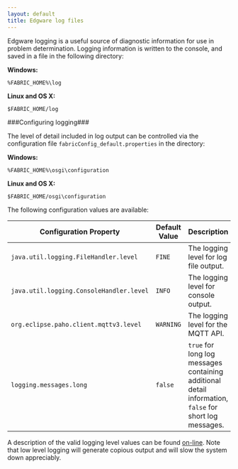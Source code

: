 ```yaml
---
layout: default
title: Edgware log files
---   
```


Edgware logging is a useful source of diagnostic information for use in problem determination. Logging information is written to the console, and saved in a file in the following directory:

**Windows:**

	%FABRIC_HOME%\log

**Linux and OS X:**

	$FABRIC_HOME/log

###Configuring logging###

The level of detail included in log output can be controlled via the configuration file `fabricConfig_default.properties` in the directory:

**Windows:**

	%FABRIC_HOME%\osgi\configuration

**Linux and OS X:**

	$FABRIC_HOME/osgi\configuration

The following configuration values are available:

| Configuration Property                   | Default Value | Description |
| ---------------------------------------- | ------------- | ----------- |
| `java.util.logging.FileHandler.level`    | `FINE`        | The logging level for log file output.
| `java.util.logging.ConsoleHandler.level` | `INFO`        | The logging level for console output.
| `org.eclipse.paho.client.mqttv3.level`   | `WARNING`     | The logging level for the MQTT API.
| `logging.messages.long`                  | `false`       | `true` for long log messages containing additional detail information, `false` for short log messages.

A description of the valid logging level values can be found [on-line](http://docs.oracle.com/javase/7/docs/api/java/util/logging/Level.html). Note that low level logging will generate copious output and will slow the system down appreciably.